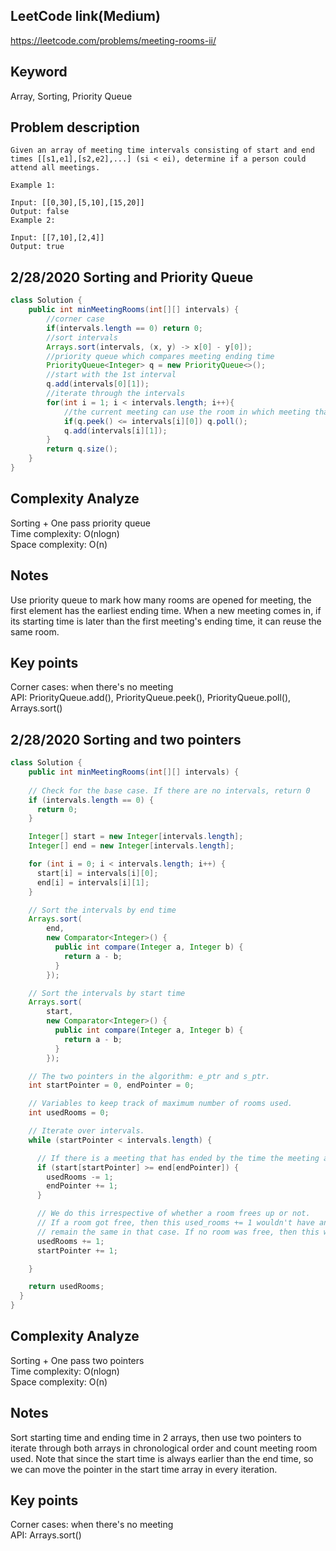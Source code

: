 ## LeetCode link(Medium)
https://leetcode.com/problems/meeting-rooms-ii/

## Keyword
Array, Sorting, Priority Queue

## Problem description
```
Given an array of meeting time intervals consisting of start and end times [[s1,e1],[s2,e2],...] (si < ei), determine if a person could attend all meetings.

Example 1:

Input: [[0,30],[5,10],[15,20]]
Output: false
Example 2:

Input: [[7,10],[2,4]]
Output: true
```
## 2/28/2020 Sorting and Priority Queue

```java
class Solution {
    public int minMeetingRooms(int[][] intervals) {
        //corner case
        if(intervals.length == 0) return 0;
        //sort intervals
        Arrays.sort(intervals, (x, y) -> x[0] - y[0]);
        //priority queue which compares meeting ending time
        PriorityQueue<Integer> q = new PriorityQueue<>();
        //start with the 1st interval
        q.add(intervals[0][1]);
        //iterate through the intervals
        for(int i = 1; i < intervals.length; i++){
            //the current meeting can use the room in which meeting that finishes the earliest
            if(q.peek() <= intervals[i][0]) q.poll();
            q.add(intervals[i][1]);
        }
        return q.size();
    }
}
```

## Complexity Analyze
Sorting + One pass priority queue\
Time complexity: O(nlogn)\
Space complexity: O(n)

## Notes
Use priority queue to mark how many rooms are opened for meeting, the first element has the earliest ending time. When a new meeting comes in, if its starting time is later than the first meeting's ending time, it can reuse the same room.

## Key points
Corner cases: when there's no meeting\
API: PriorityQueue.add(), PriorityQueue.peek(), PriorityQueue.poll(), Arrays.sort()

## 2/28/2020 Sorting and two pointers

```java
class Solution {
    public int minMeetingRooms(int[][] intervals) {
        
    // Check for the base case. If there are no intervals, return 0
    if (intervals.length == 0) {
      return 0;
    }

    Integer[] start = new Integer[intervals.length];
    Integer[] end = new Integer[intervals.length];

    for (int i = 0; i < intervals.length; i++) {
      start[i] = intervals[i][0];
      end[i] = intervals[i][1];
    }

    // Sort the intervals by end time
    Arrays.sort(
        end,
        new Comparator<Integer>() {
          public int compare(Integer a, Integer b) {
            return a - b;
          }
        });

    // Sort the intervals by start time
    Arrays.sort(
        start,
        new Comparator<Integer>() {
          public int compare(Integer a, Integer b) {
            return a - b;
          }
        });

    // The two pointers in the algorithm: e_ptr and s_ptr.
    int startPointer = 0, endPointer = 0;

    // Variables to keep track of maximum number of rooms used.
    int usedRooms = 0;

    // Iterate over intervals.
    while (startPointer < intervals.length) {

      // If there is a meeting that has ended by the time the meeting at `start_pointer` starts
      if (start[startPointer] >= end[endPointer]) {
        usedRooms -= 1;
        endPointer += 1;
      }

      // We do this irrespective of whether a room frees up or not.
      // If a room got free, then this used_rooms += 1 wouldn't have any effect. used_rooms would
      // remain the same in that case. If no room was free, then this would increase used_rooms
      usedRooms += 1;
      startPointer += 1;

    }

    return usedRooms;
  }
}
```

## Complexity Analyze
Sorting + One pass two pointers\
Time complexity: O(nlogn)\
Space complexity: O(n)

## Notes
Sort starting time and ending time in 2 arrays, then use two pointers to iterate through both arrays in chronological order and count meeting room used. Note that since the start time is always earlier than the end time, so we can move the pointer in the start time array in every iteration.

## Key points
Corner cases: when there's no meeting\
API: Arrays.sort()
